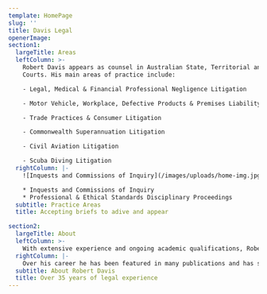 ```yaml
---
template: HomePage
slug: ''
title: Davis Legal
openerImage: 
section1:
  largeTitle: Areas
  leftColumn: >-
    Robert Davis appears as counsel in Australian State, Territorial and Federal
    Courts. His main areas of practice include:

    - Legal, Medical & Financial Professional Negligence Litigation

    - Motor Vehicle, Workplace, Defective Products & Premises Liability

    - Trade Practices & Consumer Litigation

    - Commonwealth Superannuation Litigation

    - Civil Aviation Litigation

    - Scuba Diving Litigation
  rightColumn: |-
    ![Inquests and Commissions of Inquiry](/images/uploads/home-img.jpg)

    * Inquests and Commissions of Inquiry
    * Professional & Ethical Standards Disciplinary Proceedings
  subtitle: Practice Areas
  title: Accepting briefs to adive and appear

section2:
  largeTitle: About
  leftColumn: >-
    With extensive experience and ongoing academic qualifications, Robert began his career in Queensland and New South Wales in 1979 then worked for many years as a Litigation Solicitor before being called to the Queensland Bar in 2007.
  rightColumn: |-
    Over his career he has been featured in many publications and has served as President of the Queensland Law Society and the Australian Plaintiff Lawyers Association (now the Australian Lawyers Alliance). He has has appeared in many high profile cases in Australia.
  subtitle: About Robert Davis
  title: Over 35 years of legal experience
---
```

